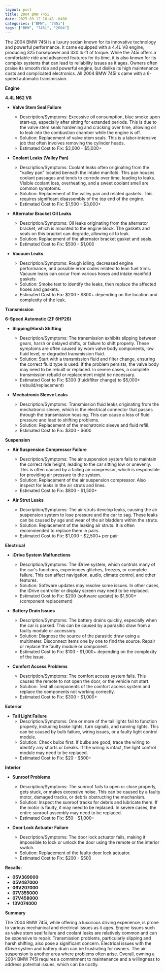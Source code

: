 ```yaml
---
layout: post
title: 2004 BMW 745i
date: 2025-03-12 16:48 -0400
categories: ["BMW", "745i"]
tags: ["BMW", "745i", "2004"]
---
```

The 2004 BMW 745i is a luxury sedan known for its innovative technology and powerful performance. It came equipped with a 4.4L V8 engine, producing 325 horsepower and 330 lb-ft of torque. While the 745i offers a comfortable ride and advanced features for its time, it is also known for its complex systems that can lead to reliability issues as it ages. Owners often praise its smooth ride and powerful engine, but dislike its high maintenance costs and complicated electronics. All 2004 BMW 745i's came with a 6-speed automatic transmission.

**Engine**

**4.4L N62 V8**

*   **Valve Stem Seal Failure**
    *   Description/Symptoms: Excessive oil consumption, blue smoke upon start-up, especially after sitting for extended periods. This is due to the valve stem seals hardening and cracking over time, allowing oil to leak into the combustion chamber while the engine is off.
    *   Solution: Replacement of valve stem seals. This is a labor-intensive job that often involves removing the cylinder heads.
    *   Estimated Cost to Fix: $3,000 - $5,000+

*   **Coolant Leaks (Valley Pan)**
    *   Description/Symptoms: Coolant leaks often originating from the "valley pan" located beneath the intake manifold. This pan houses coolant passages and tends to corrode over time, leading to leaks. Visible coolant loss, overheating, and a sweet coolant smell are common symptoms.
    *   Solution: Replacement of the valley pan and related gaskets. This requires significant disassembly of the top end of the engine.
    *   Estimated Cost to Fix: $1,500 - $3,000+

*   **Alternator Bracket Oil Leaks**
    *   Description/Symptoms: Oil leaks originating from the alternator bracket, which is mounted to the engine block. The gaskets and seals on this bracket can degrade, allowing oil to leak.
    *   Solution: Replacement of the alternator bracket gasket and seals.
    *   Estimated Cost to Fix: $500 - $1,000

*   **Vacuum Leaks**
    *   Description/Symptoms: Rough idling, decreased engine performance, and possible error codes related to lean fuel trims. Vacuum leaks can occur from various hoses and intake manifold gaskets.
    *   Solution: Smoke test to identify the leaks, then replace the affected hoses and gaskets.
    *   Estimated Cost to Fix: $200 - $800+ depending on the location and complexity of the leak.

**Transmission**

**6-Speed Automatic (ZF 6HP26)**

*   **Slipping/Harsh Shifting**
    *   Description/Symptoms: The transmission exhibits slipping between gears, harsh or delayed shifts, or failure to shift properly. These symptoms are often caused by worn valve body components, low fluid level, or degraded transmission fluid.
    *   Solution: Start with a transmission fluid and filter change, ensuring the correct fluid type is used. If the problem persists, the valve body may need to be rebuilt or replaced. In severe cases, a complete transmission rebuild or replacement might be necessary.
    *   Estimated Cost to Fix: $300 (fluid/filter change) to $5,000+ (rebuild/replacement)

*   **Mechatronic Sleeve Leaks**
    *   Description/Symptoms: Transmission fluid leaks originating from the mechatronic sleeve, which is the electrical connector that passes through the transmission housing. This can cause a loss of fluid pressure and lead to shifting problems.
    *   Solution: Replacement of the mechatronic sleeve and fluid refill.
    *   Estimated Cost to Fix: $300 - $600

**Suspension**

*   **Air Suspension Compressor Failure**
    *   Description/Symptoms: The air suspension system fails to maintain the correct ride height, leading to the car sitting low or unevenly. This is often caused by a failing air compressor, which is responsible for providing air pressure to the system.
    *   Solution: Replacement of the air suspension compressor. Also inspect for leaks in the air struts and lines.
    *   Estimated Cost to Fix: $800 - $1,500+

*   **Air Strut Leaks**
    *   Description/Symptoms: The air struts develop leaks, causing the air suspension system to lose pressure and the car to sag. These leaks can be caused by age and wear of the air bladders within the struts.
    *   Solution: Replacement of the leaking air struts. It is often recommended to replace them in pairs.
    *   Estimated Cost to Fix: $1,000 - $2,500+ per pair

**Electrical**

*   **iDrive System Malfunctions**
    *   Description/Symptoms: The iDrive system, which controls many of the car's functions, experiences glitches, freezes, or complete failure. This can affect navigation, audio, climate control, and other features.
    *   Solution: Software updates may resolve some issues. In other cases, the iDrive controller or display screen may need to be replaced.
    *   Estimated Cost to Fix: $200 (software update) to $1,500+ (component replacement)

*   **Battery Drain Issues**
    *   Description/Symptoms: The battery drains quickly, especially when the car is parked. This can be caused by a parasitic draw from a faulty module or accessory.
    *   Solution: Diagnose the source of the parasitic draw using a multimeter. Disconnect items one by one to find the source. Repair or replace the faulty module or component.
    *   Estimated Cost to Fix: $100 - $1,000+ depending on the complexity of the issue.

*   **Comfort Access Problems**
    * Description/Symptoms: The comfort access system fails. This causes the remote to not open the door, or the vehicle not start.
    * Solution: Test all components of the comfort access system and replace the components not working correctly.
    * Estimated Cost to Fix: $300 - $1,000+

**Exterior**

*   **Tail Light Failure**
    *   Description/Symptoms: One or more of the tail lights fail to function properly, including brake lights, turn signals, and running lights. This can be caused by bulb failure, wiring issues, or a faulty light control module.
    *   Solution: Check bulbs first. If bulbs are good, trace the wiring to identify any shorts or breaks. If the wiring is intact, the light control module may need to be replaced.
    *   Estimated Cost to Fix: $20 - $500+

**Interior**

*   **Sunroof Problems**
    *   Description/Symptoms: The sunroof fails to open or close properly, gets stuck, or makes excessive noise. This can be caused by a faulty motor, damaged tracks, or debris obstructing the mechanism.
    *   Solution: Inspect the sunroof tracks for debris and lubricate them. If the motor is faulty, it may need to be replaced. In severe cases, the entire sunroof assembly may need to be replaced.
    *   Estimated Cost to Fix: $50 - $1,000+

*   **Door Lock Actuator Failure**
    *   Description/Symptoms: The door lock actuator fails, making it impossible to lock or unlock the door using the remote or the interior switch.
    *   Solution: Replacement of the faulty door lock actuator.
    *   Estimated Cost to Fix: $200 - $500

**Recalls:**
*   **05V369000**
*   **05V487000**
*   **06V207000**
*   **07V355000**
*   **07V458000**
*   **13V074000**

**Summary**

The 2004 BMW 745i, while offering a luxurious driving experience, is prone to various mechanical and electrical issues as it ages. Engine issues such as valve stem seal failure and coolant leaks are relatively common and can be expensive to repair. Transmission problems, particularly slipping and harsh shifting, also pose a significant concern. Electrical issues with the iDrive system and battery drain can be frustrating for owners. The air suspension is another area where problems often arise. Overall, owning a 2004 BMW 745i requires a commitment to maintenance and a willingness to address potential issues, which can be costly.

